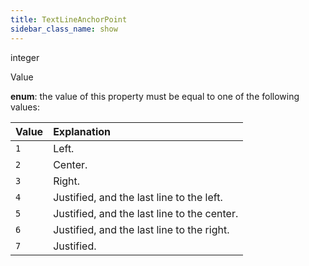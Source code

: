```yaml
---
title: TextLineAnchorPoint
sidebar_class_name: show
---
```


<div className="section-type">

<div className="badge-type">integer</div>

</div>



<div className="property-item">

Value

<div className="value-description">

**enum**: the value of this property must be equal to one of the following values:

| Value | Explanation                                                                         |
| :---- | :---------------------------------------------------------------------------------- |
| `1`   | <div className="enum-description">Left.</div>                                       |
| `2`   | <div className="enum-description">Center.</div>                                     |
| `3`   | <div className="enum-description">Right.</div>                                      |
| `4`   | <div className="enum-description">Justified, and the last line to the left.</div>   |
| `5`   | <div className="enum-description">Justified, and the last line to the center.</div> |
| `6`   | <div className="enum-description">Justified, and the last line to the right.</div>  |
| `7`   | <div className="enum-description">Justified.</div>                                  |

</div>

</div>
